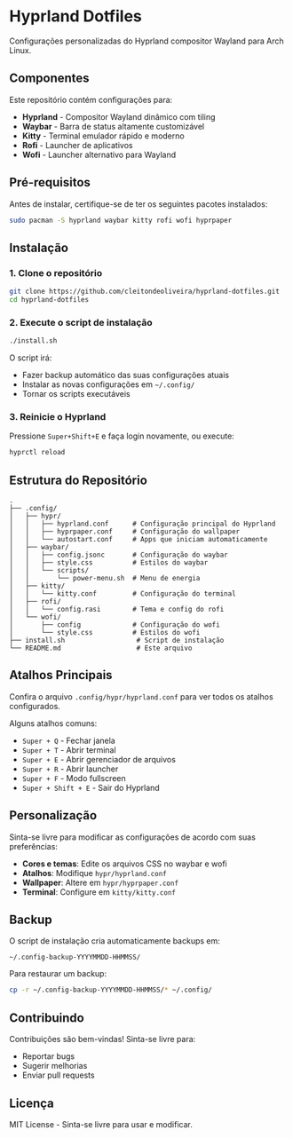 # Hyprland Dotfiles

Configurações personalizadas do Hyprland compositor Wayland para Arch Linux.

## Componentes

Este repositório contém configurações para:

- **Hyprland** - Compositor Wayland dinâmico com tiling
- **Waybar** - Barra de status altamente customizável
- **Kitty** - Terminal emulador rápido e moderno
- **Rofi** - Launcher de aplicativos
- **Wofi** - Launcher alternativo para Wayland

## Pré-requisitos

Antes de instalar, certifique-se de ter os seguintes pacotes instalados:

```bash
sudo pacman -S hyprland waybar kitty rofi wofi hyprpaper
```

## Instalação

### 1. Clone o repositório

```bash
git clone https://github.com/cleitondeoliveira/hyprland-dotfiles.git
cd hyprland-dotfiles
```

### 2. Execute o script de instalação

```bash
./install.sh
```

O script irá:
- Fazer backup automático das suas configurações atuais
- Instalar as novas configurações em `~/.config/`
- Tornar os scripts executáveis

### 3. Reinicie o Hyprland

Pressione `Super+Shift+E` e faça login novamente, ou execute:

```bash
hyprctl reload
```

## Estrutura do Repositório

```
.
├── .config/
│   ├── hypr/
│   │   ├── hyprland.conf      # Configuração principal do Hyprland
│   │   ├── hyprpaper.conf     # Configuração do wallpaper
│   │   └── autostart.conf     # Apps que iniciam automaticamente
│   ├── waybar/
│   │   ├── config.jsonc       # Configuração do waybar
│   │   ├── style.css          # Estilos do waybar
│   │   └── scripts/
│   │       └── power-menu.sh  # Menu de energia
│   ├── kitty/
│   │   └── kitty.conf         # Configuração do terminal
│   ├── rofi/
│   │   └── config.rasi        # Tema e config do rofi
│   └── wofi/
│       ├── config             # Configuração do wofi
│       └── style.css          # Estilos do wofi
├── install.sh                  # Script de instalação
└── README.md                   # Este arquivo
```

## Atalhos Principais

Confira o arquivo `.config/hypr/hyprland.conf` para ver todos os atalhos configurados.

Alguns atalhos comuns:
- `Super + Q` - Fechar janela
- `Super + T` - Abrir terminal
- `Super + E` - Abrir gerenciador de arquivos
- `Super + R` - Abrir launcher
- `Super + F` - Modo fullscreen
- `Super + Shift + E` - Sair do Hyprland

## Personalização

Sinta-se livre para modificar as configurações de acordo com suas preferências:

- **Cores e temas**: Edite os arquivos CSS no waybar e wofi
- **Atalhos**: Modifique `hypr/hyprland.conf`
- **Wallpaper**: Altere em `hypr/hyprpaper.conf`
- **Terminal**: Configure em `kitty/kitty.conf`

## Backup

O script de instalação cria automaticamente backups em:
```
~/.config-backup-YYYYMMDD-HHMMSS/
```

Para restaurar um backup:
```bash
cp -r ~/.config-backup-YYYYMMDD-HHMMSS/* ~/.config/
```

## Contribuindo

Contribuições são bem-vindas! Sinta-se livre para:
- Reportar bugs
- Sugerir melhorias
- Enviar pull requests

## Licença

MIT License - Sinta-se livre para usar e modificar.
